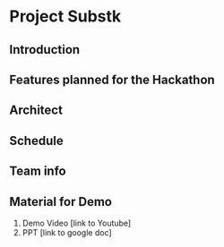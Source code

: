 # Project Substk

## Introduction

## Features planned for the Hackathon

## Architect

## Schedule

## Team info

## Material for Demo

1. Demo Video [link to Youtube]
2. PPT [link to google doc]
